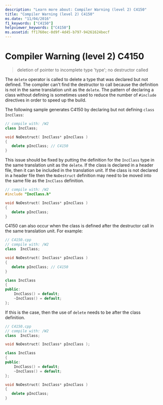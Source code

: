 ```yaml
---
description: "Learn more about: Compiler Warning (level 2) C4150"
title: "Compiler Warning (level 2) C4150"
ms.date: "11/04/2016"
f1_keywords: ["C4150"]
helpviewer_keywords: ["C4150"]
ms.assetid: ff1760ec-0d9f-4d45-b797-94261624becf
---
```

# Compiler Warning (level 2) C4150

> deletion of pointer to incomplete type 'type'; no destructor called

The `delete` operator is called to delete a type that was declared but not defined. The compiler can't find the destructor to call because the definition is not in the same translation unit as the `delete`. The pattern of declaring a class without defining is sometimes used to reduce the number of `#include` directives in order to speed up the build.

The following sample generates C4150 by declaring but not defining `class IncClass`:

```cpp
// compile with: /W2
class IncClass;

void NoDestruct( IncClass* pIncClass )
{
   delete pIncClass; // C4150
}
```

This issue should be fixed by putting the definition for the `IncClass` type in the same translation unit as the `delete`. If the class is declared in a header file, then it can be included in the translation unit. If the class is not declared in a header file then the `NoDestruct` definition may need to be moved into the same file as the `IncClass` definition.

```cpp
// compile with: /W2
#include "IncClass.h"

void NoDestruct( IncClass* pIncClass )
{
   delete pIncClass;
}
```

C4150 can also occur when the class is defined after the destructor call in the same translation unit. For example:

```cpp
// C4150.cpp
// compile with: /W2
class  IncClass;

void NoDestruct( IncClass* pIncClass )
{
   delete pIncClass; // C4150
}

class IncClass
{
public:
    IncClass() = default;
    ~IncClass() = default;
};
```
If this is the case, then the use of `delete` needs to be after the class definition.
```cpp
// C4150.cpp
// compile with: /W2
class  IncClass;

void NoDestruct( IncClass* pIncClass );

class IncClass
{
public:
    IncClass() = default;
    ~IncClass() = default;
};

void NoDestruct( IncClass* pIncClass )
{
   delete pIncClass;
}

```
